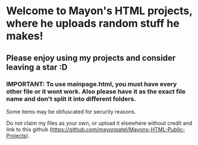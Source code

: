 # Welcome to Mayon's HTML projects, where he uploads random stuff he makes!

## Please enjoy using my projects and consider leaving a star :D

### IMPORTANT: To use mainpage.html, you must have every other file or it wont work. Also please have it as the exact file name and don't split it into different folders.

Some items may be obfuscated for security reasons.

Do not claim my files as your own, or upload it elsewhere without credit and link to this github (https://github.com/mayonpatel/Mayons-HTML-Public-Projects).
